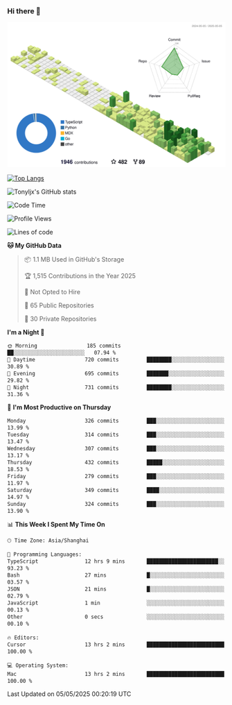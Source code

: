 ### Hi there 👋

![](./profile-3d-contrib/profile-green-animate.svg)

 

[![Top Langs](https://github-readme-stats.vercel.app/api/top-langs/?username=tonyljx)](https://github.com/anuraghazra/github-readme-stats)

![Tonyljx's GitHub stats](https://github-readme-stats.vercel.app/api?username=tonyljx&theme=default&show_icons=true)

 

<!--START_SECTION:waka-->
![Code Time](http://img.shields.io/badge/Code%20Time-1%2C302%20hrs%2013%20mins-blue)

![Profile Views](http://img.shields.io/badge/Profile%20Views-2-blue)

![Lines of code](https://img.shields.io/badge/From%20Hello%20World%20I%27ve%20Written-1.3%20million%20lines%20of%20code-blue)

**🐱 My GitHub Data** 

> 📦 1.1 MB Used in GitHub's Storage 
 > 
> 🏆 1,515 Contributions in the Year 2025
 > 
> 🚫 Not Opted to Hire
 > 
> 📜 65 Public Repositories 
 > 
> 🔑 30 Private Repositories 
 > 
**I'm a Night 🦉** 

```text
🌞 Morning                185 commits         ██░░░░░░░░░░░░░░░░░░░░░░░   07.94 % 
🌆 Daytime                720 commits         ████████░░░░░░░░░░░░░░░░░   30.89 % 
🌃 Evening                695 commits         ███████░░░░░░░░░░░░░░░░░░   29.82 % 
🌙 Night                  731 commits         ████████░░░░░░░░░░░░░░░░░   31.36 % 
```
📅 **I'm Most Productive on Thursday** 

```text
Monday                   326 commits         ███░░░░░░░░░░░░░░░░░░░░░░   13.99 % 
Tuesday                  314 commits         ███░░░░░░░░░░░░░░░░░░░░░░   13.47 % 
Wednesday                307 commits         ███░░░░░░░░░░░░░░░░░░░░░░   13.17 % 
Thursday                 432 commits         █████░░░░░░░░░░░░░░░░░░░░   18.53 % 
Friday                   279 commits         ███░░░░░░░░░░░░░░░░░░░░░░   11.97 % 
Saturday                 349 commits         ████░░░░░░░░░░░░░░░░░░░░░   14.97 % 
Sunday                   324 commits         ███░░░░░░░░░░░░░░░░░░░░░░   13.90 % 
```


📊 **This Week I Spent My Time On** 

```text
🕑︎ Time Zone: Asia/Shanghai

💬 Programming Languages: 
TypeScript               12 hrs 9 mins       ███████████████████████░░   93.23 % 
Bash                     27 mins             █░░░░░░░░░░░░░░░░░░░░░░░░   03.57 % 
JSON                     21 mins             █░░░░░░░░░░░░░░░░░░░░░░░░   02.79 % 
JavaScript               1 min               ░░░░░░░░░░░░░░░░░░░░░░░░░   00.13 % 
Other                    0 secs              ░░░░░░░░░░░░░░░░░░░░░░░░░   00.10 % 

🔥 Editors: 
Cursor                   13 hrs 2 mins       █████████████████████████   100.00 % 

💻 Operating System: 
Mac                      13 hrs 2 mins       █████████████████████████   100.00 % 
```


 Last Updated on 05/05/2025 00:20:19 UTC
<!--END_SECTION:waka-->
